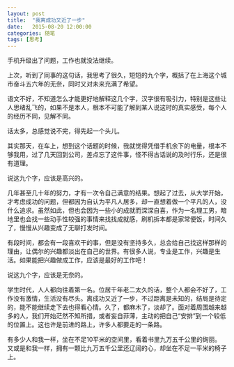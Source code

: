 ```yaml
---
layout: post
title:  "我离成功又近了一步"
date:   2015-08-20 12:00:00
categories: 随笔
tags: [思考]
---
```


手机升级出了问题，工作也就没法继续。

上次，听到了同事的这句话，我思考了很久，短短的九个字，概括了在上海这个城市奋斗五六年的无奈，同时又对未来充满了希望。<!--more-->

语文不好，不知道怎么才能更好地解释这几个字，汉字很有吸引力，特别是这些让人思绪乱飞的，如果不是本人，根本不可能了解到某人说这时的真实感受，每个人的经历不同，见解不同。

话太多，总感觉说不完，得先起一个头儿。

其实那天，在车上，想到这个话题的时候，我就觉得凭借手机余下的电量，根本不够我用，过了几天回到公司，差点忘了这件事，怪不得古话说的及时行乐，还是很有道理。

说这九个字，应该是高兴的。

几年甚至几十年的努力，才有一次令自己满意的结果。想起了过去，从大学开始，才考虑成功的问题，但都因为自认为平凡人居多，却一直想着做一个平凡的人，没什么追求。虽然如此，但也会因为一些小的成就而深深自喜，作为一名理工男，暗地里也会找一些动手性较强的事情来找找成就感，刷机拆本都是家常便饭，时间久了，慢慢从兴趣变成了无聊打发时间。

有段时间，都会有一段喜欢干的事，但是没有坚持多久，总会给自己找这样那样的理由，让偶尔的兴趣都淡出在自己的世界。有很多人说，专业是工作，兴趣是生活。如果能把兴趣做成工作，应该是最好的工作吧！

说这九个字，应该是无奈的。

学生时代，人人都向往着第一名。位居千年老二太久的话，整个人都会不好了，工作没有激情，生活没有尽头。离成功又近了一步，不过距离是未知的，结局是待定的，能不能继续走下去也得看心情。久了，都麻木了，淡却了。面对着周围越来越多的人，我们开始茫然不知所措，或者妄自菲薄，主动的把自己“安排”到一个较低的位置上。这也许是前进的路上，许多人都要走的一条路。

有多少人和我一样，坐在不足10平米的空间里，看着书里九万五千公里的绚丽。又或是和我一样，拥有一颗比九万五千公里还辽阔的心，却坐在不足一平米的椅子上。
